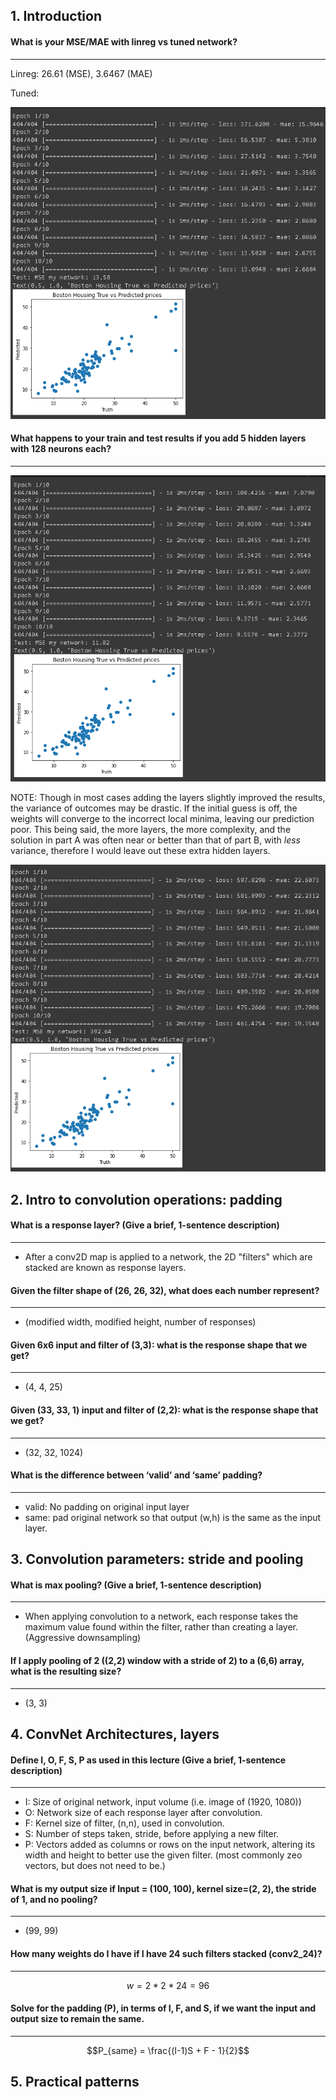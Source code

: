 ## 1. Introduction

#### What is your MSE/MAE with linreg vs tuned network?

---

Linreg: 26.61 (MSE), 3.6467 (MAE)

Tuned: 

![img.png](img/1a.png)

#### What happens to your train and test results if you add 5 hidden layers with 128 neurons each?

---

![img.png](img/1b.png)

NOTE: Though in most cases adding the layers slightly improved the results, the variance of outcomes may be drastic. 
If the initial guess is off, the weights will converge to the incorrect local minima, leaving our prediction poor. 
This being said, the more layers, the more complexity, and the solution in part A was often near or better than that of 
part B, with _less_ variance, therefore I would leave out these extra hidden layers.

![img.png](img/1b_bad.png)

## 2. Intro to convolution operations: padding

#### What is a response layer? (Give a brief, 1-sentence description)

---

- After a conv2D map is applied to a network, the 2D "filters" which are stacked are known as response layers.

#### Given the filter shape of (26, 26, 32), what does each number represent?

---

- (modified width, modified height, number of responses)

#### Given 6x6 input and filter of (3,3): what is the response shape that we get? 

---

- (4, 4, 25)

#### Given (33, 33, 1) input and filter of (2,2): what is the response shape that we get?

---

- (32, 32, 1024)

#### What is the difference between ‘valid’ and ‘same’ padding? 

---

- valid: No padding on original input layer
- same: pad original network so that output (w,h) is the same as the input layer.

## 3. Convolution parameters: stride and pooling

#### What is max pooling? (Give a brief, 1-sentence description)

---

- When applying convolution to a network, each response takes the maximum value found within the filter, rather than 
  creating a layer. (Aggressive downsampling)

#### If I apply pooling of 2 ((2,2) window with a stride of 2) to a (6,6) array, what is the resulting size?

---

- (3, 3) 


## 4. ConvNet Architectures, layers

#### Define I, O, F, S, P as used in this lecture (Give a brief, 1-sentence description)

---

- I: Size of original network, input volume (i.e. image of (1920, 1080))
- O: Network size of each response layer after convolution.
- F: Kernel size of filter, (n,n), used in convolution.
- S: Number of steps taken, stride, before applying a new filter.
- P: Vectors added as columns or rows on the input network, altering its width and height to better use the 
  given filter. (most commonly zeo vectors, but does not need to be.)

#### What is my output size if Input = (100, 100), kernel size=(2, 2), the stride of 1, and no pooling?

---

- (99, 99)

#### How many weights do I have if I have 24 such filters stacked (conv2_24)?

---

$$w=2*2*24=96$$

#### Solve for the padding (P), in terms of I, F, and S, if we want the input and output size to remain the same.

---

$$P_{same} = \frac{(I-1)S + F - 1}{2}$$ 

## 5. Practical patterns
